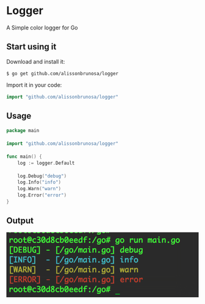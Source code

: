 # Logger

A Simple color logger for Go

## Start using it

Download and install it:

```shell
$ go get github.com/alissonbrunosa/logger
```

Import it in your code:

```go
import "github.com/alissonbrunosa/logger"
```

## Usage

```Go
package main

import "github.com/alissonbrunosa/logger"

func main() {
	log := logger.Default

	log.Debug("debug")
	log.Info("info")
	log.Warn("warn")
	log.Error("error")
}
```

## Output

![Result output](https://github.com/alissonbrunosa/logger/blob/master/result.png)
